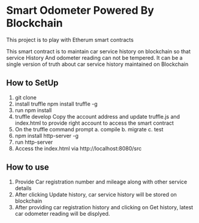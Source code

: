 # Smart Odometer Powered By Blockchain

This project is to play with Etherum smart contracts

This smart contract is to maintain car service history on blockchain so that service History And
odometer reading can not be tempered.
It can be a single version of truth about car service history maintained on Blockchain

How to SetUp
----------------------

1. git clone
2. install truffle npm install truffle -g
3. run npm install
4. truffle develop
  Copy the account address and update truffle.js and index.html to provide right account to access the smart contract
5. On the truffle command prompt
  a. compile
  b. migrate
  c. test
6. npm install http-server -g
7. run http-server
8. Access the index.html via http://localhost:8080/src

How to use
---------------------
1. Provide Car registration number and mileage along with other service details
2. After clicking Update history, car service history will be stored on blockchain
3. After providing car registration history and clicking on Get history, latest car odometer reading will be displyed.
